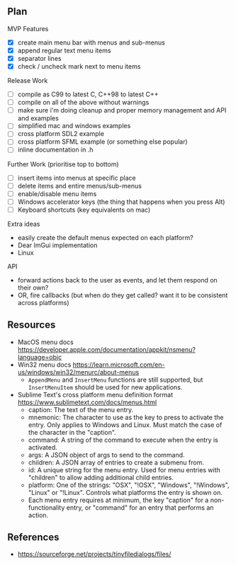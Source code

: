 ## Plan

MVP Features

- [x] create main menu bar with menus and sub-menus
- [x] append regular text menu items
- [x] separator lines
- [x] check / uncheck mark next to menu items

Release Work

- [ ] compile as C99 to latest C, C++98 to latest C++
- [ ] compile on all of the above without warnings
- [ ] make sure i'm doing cleanup and proper memory management and API and examples
- [ ] simplified mac and windows examples
- [ ] cross platform SDL2 example
- [ ] cross platform SFML example (or something else popular)
- [ ] inline documentation in .h

Further Work (prioritise top to bottom)

- [ ] insert items into menus at specific place
- [ ] delete items and entire menus/sub-menus
- [ ] enable/disable menu items
- [ ] Windows accelerator keys (the thing that happens when you press Alt)
- [ ] Keyboard shortcuts (key equivalents on mac)

Extra ideas

- easily create the default menus expected on each platform?
- Dear ImGui implementation
- Linux

API

- forward actions back to the user as events, and let them respond on their own?
- OR, fire callbacks (but when do they get called? want it to be consistent across platforms)

## Resources

- MacOS menu docs https://developer.apple.com/documentation/appkit/nsmenu?language=objc
- Win32 menu docs https://learn.microsoft.com/en-us/windows/win32/menurc/about-menus
	- `AppendMenu` and `InsertMenu` functions are still supported, but `InsertMenuItem` should be used for new applications.
- Sublime Text's cross platform menu definition format https://www.sublimetext.com/docs/menus.html
	- caption: The text of the menu entry.
	- mnemonic: The character to use as the key to press to activate the entry. Only applies to Windows and Linux. Must match the case of the character in the "caption".
	- command: A string of the command to execute when the entry is activated.
	- args: A JSON object of args to send to the command.
	- children: A JSON array of entries to create a submenu from.
	- id: A unique string for the menu entry. Used for menu entries with "children" to allow adding additional child entries.
	- platform: One of the strings: "OSX", "!OSX", "Windows", "!Windows", "Linux" or "!Linux". Controls what platforms the entry is shown on.
	- Each menu entry requires at minimum, the key "caption" for a non-functionality entry, or "command" for an entry that performs an action.

## References

- https://sourceforge.net/projects/tinyfiledialogs/files/